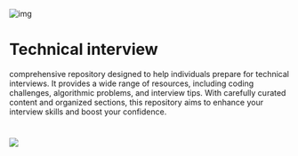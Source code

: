 ![img](https://assets.imaginablefutures.com/media/images/ALX_Logo.max-400x150.png)
# Technical interview
comprehensive repository designed to help individuals prepare for technical interviews. It provides a wide range of resources, including coding challenges, algorithmic problems, and interview tips. With carefully curated content and organized sections, this repository aims to enhance your interview skills and boost your confidence. 
#
![](https://contentstatic.techgig.com/photo/85900107.cms)


